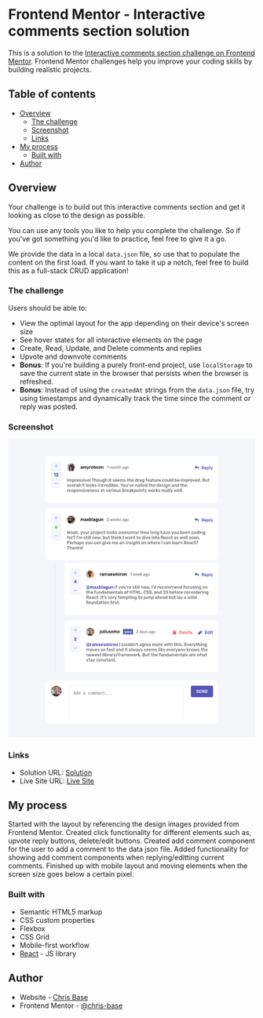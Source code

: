 # Frontend Mentor - Interactive comments section solution

This is a solution to the [Interactive comments section challenge on Frontend Mentor](https://www.frontendmentor.io/challenges/interactive-comments-section-iG1RugEG9). Frontend Mentor challenges help you improve your coding skills by building realistic projects.

## Table of contents

- [Overview](#overview)
  - [The challenge](#the-challenge)
  - [Screenshot](#screenshot)
  - [Links](#links)
- [My process](#my-process)
  - [Built with](#built-with)
- [Author](#author)

## Overview

Your challenge is to build out this interactive comments section and get it looking as close to the design as possible.

You can use any tools you like to help you complete the challenge. So if you've got something you'd like to practice, feel free to give it a go.

We provide the data in a local `data.json` file, so use that to populate the content on the first load. If you want to take it up a notch, feel free to build this as a full-stack CRUD application!

### The challenge

Users should be able to:

- View the optimal layout for the app depending on their device's screen size
- See hover states for all interactive elements on the page
- Create, Read, Update, and Delete comments and replies
- Upvote and downvote comments
- **Bonus**: If you're building a purely front-end project, use `localStorage` to save the current state in the browser that persists when the browser is refreshed.
- **Bonus**: Instead of using the `createdAt` strings from the `data.json` file, try using timestamps and dynamically track the time since the comment or reply was posted.

### Screenshot

![](./public/interactive-comments-screenshot.png)

### Links

- Solution URL: [Solution](https://www.frontendmentor.io/solutions/interactive-comments-section-uXUdJdOmyz)
- Live Site URL: [Live Site](https://chris-base.github.io/Interactive-Comments-Section/)

## My process

Started with the layout by referencing the design images provided from Frontend Mentor. Created click functionality for different elements such as, upvote reply buttons, delete/edit buttons. Created add comment component for the user to add a comment to the data json file. Added functionality for showing add comment components when replying/editting current comments. Finished up with mobile layout and moving elements when the screen size goes below a certain pixel.

### Built with

- Semantic HTML5 markup
- CSS custom properties
- Flexbox
- CSS Grid
- Mobile-first workflow
- [React](https://reactjs.org/) - JS library

## Author

- Website - [Chris Base](https://github.com/chris-base)
- Frontend Mentor - [@chris-base](https://www.frontendmentor.io/profile/chris-base)
